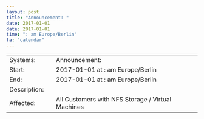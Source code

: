 ```yaml
---
layout: post
title: "Announcement: "
date: 2017-01-01
date: 2017-01-01
time: ": am Europe/Berlin"
fa: "calendar"
---
```


|                   |   |                                                                      |
|-------------------|---|----------------------------------------------------------------------|
| Systems:          |   | Announcement: |
| Start:            |   | 2017-01-01 at : am Europe/Berlin |
| End:              |   | 2017-01-01 at : am  Europe/Berlin |
| Description:      |   |    |
| Affected:         |   | All Customers with NFS Storage / Virtual Machines |